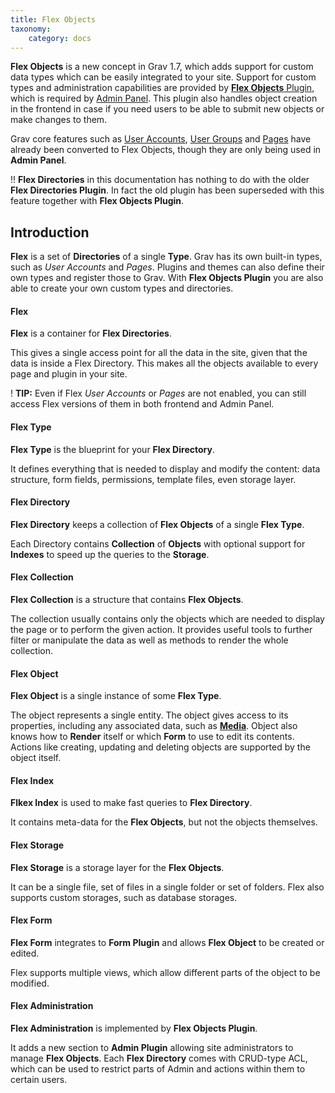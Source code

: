```yaml
---
title: Flex Objects
taxonomy:
    category: docs
---
```


**Flex Objects** is a new concept in Grav 1.7, which adds support for custom data types which can be easily integrated to your site. Support for custom types and administration capabilities are provided by [**Flex Objects** Plugin](https://github.com/trilbymedia/grav-plugin-flex-objects), which is required by [Admin Panel](/admin-panel). This plugin also handles object creation in the frontend in case if you need users to be able to submit new objects or make changes to them.

Grav core features such as [User Accounts](/admin-panel/accounts/users), [User Groups](/admin-panel/accounts/groups) and [Pages](/admin-panel/page) have already been converted to Flex Objects, though they are only being used in **Admin Panel**.

!! **Flex Directories** in this documentation has nothing to do with the older **Flex Directories Plugin**. In fact the old plugin has been superseded with this feature together with **Flex Objects Plugin**.

## Introduction

**Flex** is a set of **Directories** of a single **Type**. Grav has its own built-in types, such as *User Accounts* and *Pages*. Plugins and themes can also define their own types and register those to Grav. With **Flex Objects Plugin** you are also able to create your own custom types and directories.


#### Flex

**Flex** is a container for **Flex Directories**.

This gives a single access point for all the data in the site, given that the data is inside a Flex Directory. This makes all the objects available to every page and plugin in your site.

! **TIP:** Even if Flex *User Accounts* or *Pages* are not enabled, you can still access Flex versions of them in both frontend and Admin Panel.

#### Flex Type

**Flex Type** is the blueprint for your **Flex Directory**.

It defines everything that is needed to display and modify the content: data structure, form fields, permissions, template files, even storage layer.

#### Flex Directory

**Flex Directory** keeps a collection of **Flex Objects** of a single **Flex Type**.

Each Directory contains **Collection** of **Objects** with optional support for **Indexes** to speed up the queries to the **Storage**.

#### Flex Collection

**Flex Collection** is a structure that contains **Flex Objects**.

The collection usually contains only the objects which are needed to display the page or to perform the given action. It provides useful tools to further filter or manipulate the data as well as methods to render the whole collection.

#### Flex Object

**Flex Object** is a single instance of some **Flex Type**.

The object represents a single entity. The object gives access to its properties, including any associated data, such as **[Media](/content/media)**. Object also knows how to **Render** itself or which **Form** to use to edit its contents. Actions like creating, updating and deleting objects are supported by the object itself.

#### Flex Index

**Flkex Index** is used to make fast queries to **Flex Directory**.

It contains meta-data for the **Flex Objects**, but not the objects themselves.

#### Flex Storage

**Flex Storage** is a storage layer for the **Flex Objects**.

It can be a single file, set of files in a single folder or set of folders. Flex also supports custom storages, such as database storages.

#### Flex Form

**Flex Form** integrates to **Form Plugin** and allows **Flex Object** to be created or edited.

Flex supports multiple views, which allow different parts of the object to be modified.

#### Flex Administration ####

**Flex Administration** is implemented by **Flex Objects Plugin**.

It adds a new section to **Admin Plugin** allowing site administrators to manage **Flex Objects**. Each **Flex Directory** comes with CRUD-type ACL, which can be used to restrict parts of Admin and actions within them to certain users.
